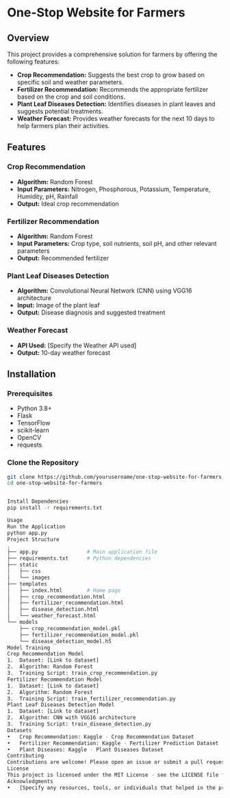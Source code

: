 # One-Stop Website for Farmers

## Overview
This project provides a comprehensive solution for farmers by offering the following features:
- **Crop Recommendation:** Suggests the best crop to grow based on specific soil and weather parameters.
- **Fertilizer Recommendation:** Recommends the appropriate fertilizer based on the crop and soil conditions.
- **Plant Leaf Diseases Detection:** Identifies diseases in plant leaves and suggests potential treatments.
- **Weather Forecast:** Provides weather forecasts for the next 10 days to help farmers plan their activities.

## Features

### Crop Recommendation
- **Algorithm:** Random Forest
- **Input Parameters:** Nitrogen, Phosphorous, Potassium, Temperature, Humidity, pH, Rainfall
- **Output:** Ideal crop recommendation

### Fertilizer Recommendation
- **Algorithm:** Random Forest
- **Input Parameters:** Crop type, soil nutrients, soil pH, and other relevant parameters
- **Output:** Recommended fertilizer

### Plant Leaf Diseases Detection
- **Algorithm:** Convolutional Neural Network (CNN) using VGG16 architecture
- **Input:** Image of the plant leaf
- **Output:** Disease diagnosis and suggested treatment

### Weather Forecast
- **API Used:** [Specify the Weather API used]
- **Output:** 10-day weather forecast

## Installation

### Prerequisites
- Python 3.8+
- Flask
- TensorFlow
- scikit-learn
- OpenCV
- requests

### Clone the Repository
```bash
git clone https://github.com/yourusername/one-stop-website-for-farmers.git
cd one-stop-website-for-farmers


Install Dependencies
pip install -r requirements.txt

Usage
Run the Application
python app.py
Project Structure
.
├── app.py                # Main application file
├── requirements.txt      # Python dependencies
├── static
│   ├── css
│   └── images
├── templates
│   ├── index.html        # Home page
│   ├── crop_recommendation.html
│   ├── fertilizer_recommendation.html
│   ├── disease_detection.html
│   └── weather_forecast.html
└── models
    ├── crop_recommendation_model.pkl
    ├── fertilizer_recommendation_model.pkl
    └── disease_detection_model.h5
Model Training
Crop Recommendation Model
1.	Dataset: [Link to dataset]
2.	Algorithm: Random Forest
3.	Training Script: train_crop_recommendation.py
Fertilizer Recommendation Model
1.	Dataset: [Link to dataset]
2.	Algorithm: Random Forest
3.	Training Script: train_fertilizer_recommendation.py
Plant Leaf Diseases Detection Model
1.	Dataset: [Link to dataset]
2.	Algorithm: CNN with VGG16 architecture
3.	Training Script: train_disease_detection.py
Datasets
•	Crop Recommendation: Kaggle - Crop Recommendation Dataset
•	Fertilizer Recommendation: Kaggle - Fertilizer Prediction Dataset
•	Plant Diseases: Kaggle - Plant Diseases Dataset
Contributing
Contributions are welcome! Please open an issue or submit a pull request for any improvements or new features.
License
This project is licensed under the MIT License - see the LICENSE file for details.
Acknowledgments
•	[Specify any resources, tools, or individuals that helped in the project]

